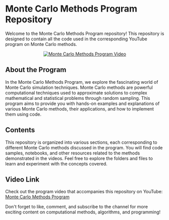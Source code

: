 # Monte Carlo Methods Program Repository

Welcome to the Monte Carlo Methods Program repository! This repository is designed to contain all the code used in the corresponding YouTube program on Monte Carlo methods.

<div align="center">
  <a href="https://www.youtube.com/watch?v=qgSrGIGj5KM&t">
    <img src="https://i.ytimg.com/vi/qgSrGIGj5KM/maxresdefault.jpg" alt="Monte Carlo Methods Program Video">
  </a>
</div>


## About the Program

In the Monte Carlo Methods Program, we explore the fascinating world of Monte Carlo simulation techniques. Monte Carlo methods are powerful computational techniques used to approximate solutions to complex mathematical and statistical problems through random sampling. This program aims to provide you with hands-on examples and explanations of various Monte Carlo methods, their applications, and how to implement them using code.

## Contents

This repository is organized into various sections, each corresponding to different Monte Carlo methods discussed in the program. You will find code samples, notebooks, and other resources related to the methods demonstrated in the videos. Feel free to explore the folders and files to learn and experiment with the concepts covered.

## Video Link

Check out the program video that accompanies this repository on YouTube: [Monte Carlo Methods Program](https://www.youtube.com/watch?v=kpIW8TKdPqg)

Don't forget to like, comment, and subscribe to the channel for more exciting content on computational methods, algorithms, and programming!
